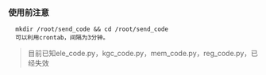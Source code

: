 ### 使用前注意
```
  mkdir /root/send_code && cd /root/send_code
  可以利用crontab，间隔为3分钟。
```

> 目前已知ele_code.py，kgc_code.py，mem_code.py，reg_code.py，已经失效
